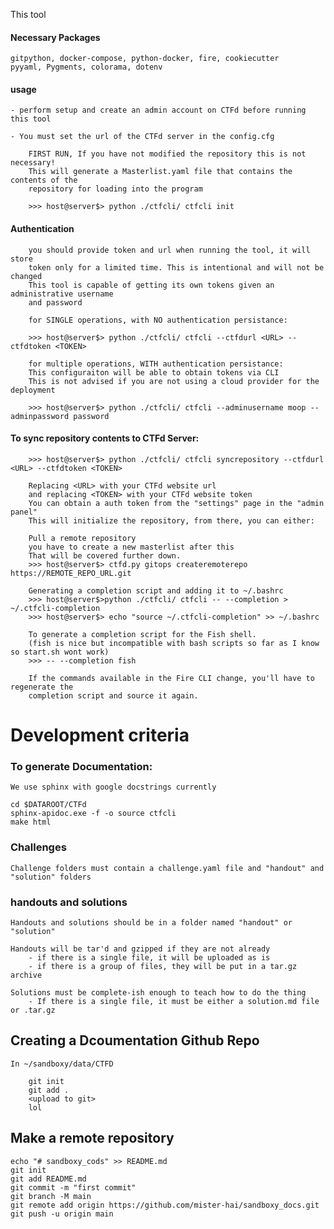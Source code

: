 This tool 

#### Necessary Packages

    gitpython, docker-compose, python-docker, fire, cookiecutter
    pyyaml, Pygments, colorama, dotenv

#### usage

    - perform setup and create an admin account on CTFd before running this tool

    - You must set the url of the CTFd server in the config.cfg

        FIRST RUN, If you have not modified the repository this is not necessary!
        This will generate a Masterlist.yaml file that contains the contents of the 
        repository for loading into the program
        
        >>> host@server$> python ./ctfcli/ ctfcli init

#### Authentication

        you should provide token and url when running the tool, it will store 
        token only for a limited time. This is intentional and will not be changed
        This tool is capable of getting its own tokens given an administrative username
        and password

        for SINGLE operations, with NO authentication persistance:
        
        >>> host@server$> python ./ctfcli/ ctfcli --ctfdurl <URL> --ctfdtoken <TOKEN>

        for multiple operations, WITH authentication persistance:
        This configuraiton will be able to obtain tokens via CLI
        This is not advised if you are not using a cloud provider for the deployment
        
        >>> host@server$> python ./ctfcli/ ctfcli --adminusername moop --adminpassword password

#### To sync repository contents to CTFd Server:
        
        >>> host@server$> python ./ctfcli/ ctfcli syncrepository --ctfdurl <URL> --ctfdtoken <TOKEN>

        Replacing <URL> with your CTFd website url
        and replacing <TOKEN> with your CTFd website token
        You can obtain a auth token from the "settings" page in the "admin panel"
        This will initialize the repository, from there, you can either:
        
        Pull a remote repository
        you have to create a new masterlist after this
        That will be covered further down.
        >>> host@server$> ctfd.py gitops createremoterepo https://REMOTE_REPO_URL.git

        Generating a completion script and adding it to ~/.bashrc
        >>> host@server$>python ./ctfcli/ ctfcli -- --completion > ~/.ctfcli-completion
        >>> host@server$> echo "source ~/.ctfcli-completion" >> ~/.bashrc  

        To generate a completion script for the Fish shell. 
        (fish is nice but incompatible with bash scripts so far as I know so start.sh wont work)
        >>> -- --completion fish 

        If the commands available in the Fire CLI change, you'll have to regenerate the 
        completion script and source it again.

# Development criteria

### To generate Documentation:

    We use sphinx with google docstrings currently

    cd $DATAROOT/CTFd
    sphinx-apidoc.exe -f -o source ctfcli
    make html

### Challenges

    Challenge folders must contain a challenge.yaml file and "handout" and "solution" folders

### handouts and solutions

    Handouts and solutions should be in a folder named "handout" or "solution" 

    Handouts will be tar'd and gzipped if they are not already
        - if there is a single file, it will be uploaded as is
        - if there is a group of files, they will be put in a tar.gz archive
    
    Solutions must be complete-ish enough to teach how to do the thing
        - If there is a single file, it must be either a solution.md file or .tar.gz


## Creating a Dcoumentation Github Repo

    In ~/sandboxy/data/CTFD
        
        git init
        git add .
        <upload to git>
        lol

## Make a remote repository

    echo "# sandboxy_cods" >> README.md
    git init
    git add README.md
    git commit -m "first commit"
    git branch -M main
    git remote add origin https://github.com/mister-hai/sandboxy_docs.git
    git push -u origin main
